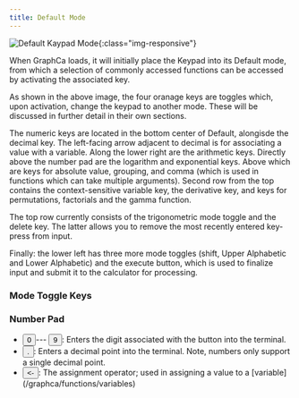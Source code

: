 ```yaml
---
title: Default Mode
---
```


![Default Kaypad Mode](/graphca/assets/img/keypad/default.png){:class="img-responsive"}

When GraphCa loads, it will initially place the Keypad into its Default mode, from which a selection of commonly accessed functions can be accessed by activating the associated key. 

As shown in the above image, the four oranage keys are toggles which, upon activation, change the keypad to another mode. These will be discussed in further detail in their own sections.

The numeric keys are located in the bottom center of Default, alongisde the decimal key. The left-facing arrow adjacent to decimal is for associating a value with a variable. Along the lower right are the arithmetic keys. Directly above the number pad are the logarithm and exponential keys. Above which are keys for absolute value, grouping, and comma (which is used in functions which can take multiple arguments). Second row from the top contains the context-sensitive variable key, the derivative key, and keys for permutations, factorials and the gamma function.

The top row currently consists of the trigonometric mode toggle and the delete key. The latter allows you to remove the most recently entered key-press from input.

Finally: the lower left has three more mode toggles (shift, Upper Alphabetic and Lower Alphabetic) and the execute button, which is used to finalize input and submit it to the calculator for processing.


### Mode Toggle Keys

### Number Pad

- <button class='default'><div class='primary'><span>0</span></div></button>---
  <button class='default'><div class='primary'><span>9</span></div></button>: Enters the digit associated with the button into the terminal.
- <button class='default'>
    <div class='primary'>
      <span>.</span>
    </div>
  </button>: Enters a decimal point into the terminal. Note, numbers only support a single decimal point.
- <button class='default'>
    <div class='primary'>
      <span>&lt;-</span>
    </div>
  </button>: The assignment operator; used in assigning a value to a [variable](/graphca/functions/variables)
